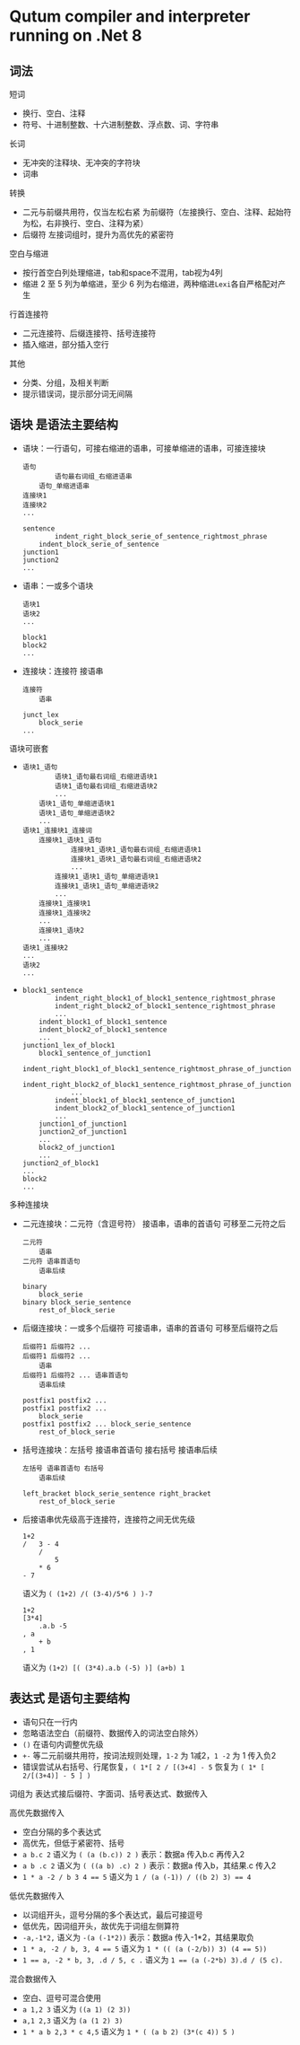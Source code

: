 # Qutum compiler and interpreter running on .Net 8


## 词法

短词
- 换行、空白、注释
- 符号、十进制整数、十六进制整数、浮点数、词、字符串

长词
- 无冲突的注释块、无冲突的字符块
- 词串

转换
- 二元与前缀共用符，仅当左松右紧 为前缀符（左接换行、空白、注释、起始符为松，右非换行、空白、注释为紧）
- 后缀符 左接词组时，提升为高优先的紧密符

空白与缩进
- 按行首空白列处理缩进，tab和space不混用，tab视为4列
- 缩进 2 至 5 列为单缩进，至少 6 列为右缩进，两种缩进`Lexi`各自严格配对产生

行首连接符
- 二元连接符、后缀连接符、括号连接符
- 插入缩进，部分插入空行

其他
- 分类、分组，及相关判断
- 提示错误词，提示部分词无间隔


## 语块 是语法主要结构

- 语块：一行语句，可接右缩进的语串，可接单缩进的语串，可接连接块
	```
	语句
			语句最右词组_右缩进语串
		语句_单缩进语串
	连接块1
	连接块2
	...
	```
	```
	sentence
			indent_right_block_serie_of_sentence_rightmost_phrase
		indent_block_serie_of_sentence
	junction1
	junction2
	...
	```

- 语串：一或多个语块
	```
	语块1
	语块2
	...
	```
	```
	block1
	block2
	...
	```

- 连接块：连接符 接语串
	```
	连接符
		语串
	```
	```
	junct_lex
		block_serie
	...
	```

语块可嵌套
-	```
	语块1_语句
			语块1_语句最右词组_右缩进语块1
			语块1_语句最右词组_右缩进语块2
			...
		语块1_语句_单缩进语块1
		语块1_语句_单缩进语块2
		...
	语块1_连接块1_连接词
		连接块1_语块1_语句
				连接块1_语块1_语句最右词组_右缩进语块1
				连接块1_语块1_语句最右词组_右缩进语块2
				...
			连接块1_语块1_语句_单缩进语块1
			连接块1_语块1_语句_单缩进语块2
			...
		连接块1_连接块1
		连接块1_连接块2
		...
		连接块1_语块2
		...
	语块1_连接块2
	...
	语块2
	...
	```
-	```
	block1_sentence
			indent_right_block1_of_block1_sentence_rightmost_phrase
			indent_right_block2_of_block1_sentence_rightmost_phrase
			...
		indent_block1_of_block1_sentence
		indent_block2_of_block1_sentence
		...
	junction1_lex_of_block1
		block1_sentence_of_junction1
				indent_right_block1_of_block1_sentence_rightmost_phrase_of_junction1
				indent_right_block2_of_block1_sentence_rightmost_phrase_of_junction1
				...
			indent_block1_of_block1_sentence_of_junction1
			indent_block2_of_block1_sentence_of_junction1
			...
		junction1_of_junction1
		junction2_of_junction1
		...
		block2_of_junction1
		...
	junction2_of_block1
	...
	block2
	...
	```

多种连接块
- 二元连接块：二元符（含逗号符） 接语串，语串的首语句 可移至二元符之后
	```
	二元符
		语串
	二元符 语串首语句
		语串后续
	```
	```
	binary
		block_serie
	binary block_serie_sentence
		rest_of_block_serie
	```

- 后缀连接块：一或多个后缀符 可接语串，语串的首语句 可移至后缀符之后
	```
	后缀符1 后缀符2 ...
	后缀符1 后缀符2 ...
		语串
	后缀符1 后缀符2 ... 语串首语句
		语串后续
	```
	```
	postfix1 postfix2 ...
	postfix1 postfix2 ...
		block_serie
	postfix1 postfix2 ... block_serie_sentence
		rest_of_block_serie
	```

- 括号连接块：左括号 接语串首语句 接右括号 接语串后续
	```
	左括号 语串首语句 右括号
		语串后续
	```
	```
	left_bracket block_serie_sentence right_bracket
		rest_of_block_serie
	```

- 后接语串优先级高于连接符，连接符之间无优先级
	```
	1+2
	/	3 - 4
		/
			5
		* 6
	- 7
	```
	语义为 `( (1+2) /( (3-4)/5*6 ) )-7`
	```
	1+2
	[3*4]
		.a.b -5
	, a
		+ b
	, 1
	```
	语义为 `(1+2) [( (3*4).a.b (-5) )] (a+b) 1`


## 表达式 是语句主要结构

- 语句只在一行内
- 忽略语法空白（前缀符、数据传入的词法空白除外）
- `()` 在语句内调整优先级
- `+-` 等二元前缀共用符，按词法规则处理，`1-2` 为 1减2，`1 -2` 为 1 传入负2
- 错误尝试从右括号、行尾恢复，`( 1*[ 2 / [(3+4] - 5` 恢复为 `( 1* [ 2/[(3+4)] - 5 ] )`

词组为 表达式接后缀符、字面词、括号表达式、数据传入

高优先数据传入
- 空白分隔的多个表达式
- 高优先，但低于紧密符、括号
- `a b.c 2` 语义为 `( (a (b.c)) 2 )` 表示：数据a 传入b.c 再传入2
- `a b .c 2` 语义为 `( ((a b) .c) 2 )` 表示：数据a 传入b，其结果.c 传入2
- `1 * a -2 / b 3 4 == 5` 语义为 `1 / (a (-1)) / ((b 2) 3) == 4`

低优先数据传入
- 以词组开头，逗号分隔的多个表达式，最后可接逗号
- 低优先，因词组开头，故优先于词组左侧算符
- `-a,-1*2,` 语义为 `-(a (-1*2))` 表示：数据a 传入-1*2，其结果取负
- `1 * a, -2 / b, 3, 4 == 5` 语义为 `1 * (( (a (-2/b)) 3) (4 == 5))`
- `1 == a, -2 * b, 3, .d / 5, c .` 语义为 `1 == (a (-2*b) 3).d / (5 c).`

混合数据传入
- 空白、逗号可混合使用
- `a 1,2 3` 语义为 `((a 1) (2 3))`
- `a,1 2,3` 语义为 `(a (1 2) 3)`
- `1 * a b 2,3 * c 4,5` 语义为 `1 * ( (a b 2) (3*(c 4)) 5 )`
